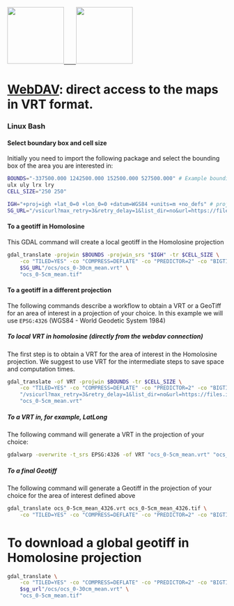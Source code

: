 <a href="https://www.isric.org" rel="isric.org"> <img src="https://www.isric.org/themes/custom/basic/logo.svg"  height="130"> &nbsp;&nbsp;&nbsp;&nbsp;&nbsp;
<a href="https://soilgrids.org" rel="soilgrids.org"> <img src="https://www.isric.org/sites/default/files/styles/gallery_big_image_900x700/public/SoilGrids_banner_web.png"  height="130">

# [WebDAV](https://files.isric.org/soilgrids/data/recent/): direct access to the maps in VRT format.

### Linux Bash
#### Select boundary box and cell size

Initially you need to import the following package and select the bounding box of the area you are interested in:

```bash
BOUNDS="-337500.000 1242500.000 152500.000 527500.000" # Example bounding box (homolosine) for Ghana
ulx uly lrx lry
CELL_SIZE="250 250"

IGH="+proj=igh +lat_0=0 +lon_0=0 +datum=WGS84 +units=m +no_defs" # proj string for Homolosine projection
SG_URL="/vsicurl?max_retry=3&retry_delay=1&list_dir=no&url=https://files.isric.org/soilgrids/latest/data"

```

#### To a geotiff in Homolosine
This GDAL command will create a local geotiff in the Homolosine projection

``` bash
gdal_translate -projwin $BOUNDS -projwin_srs "$IGH" -tr $CELL_SIZE \
    -co "TILED=YES" -co "COMPRESS=DEFLATE" -co "PREDICTOR=2" -co "BIGTIFF=YES" \
    $SG_URL"/ocs/ocs_0-30cm_mean.vrt" \
    "ocs_0-5cm_mean.tif"
```

#### To a geotiff in a different projection
The following commands describe a workflow to obtain a VRT or a GeoTiff for an area of interest in a projection of your choice. In this example we will use `EPSG:4326` (WGS84 - World Geodetic System 1984)

##### To local VRT in homolosine (directly from the webdav connection)
The first step is to obtain a VRT for the area of interest in the Homolosine projection. We suggest to use VRT for the intermediate steps to save space and computation times.

``` bash
gdal_translate -of VRT -projwin $BOUNDS -tr $CELL_SIZE \
    -co "TILED=YES" -co "COMPRESS=DEFLATE" -co "PREDICTOR=2" -co "BIGTIFF=YES" \
    "/vsicurl?max_retry=3&retry_delay=1&list_dir=no&url=https://files.isric.org/soilgrids/latest/data/ocs_0-30cm_mean.vrt" \
    "ocs_0-5cm_mean.vrt"

```

##### To a VRT in, for example, LatLong
The following command will generate a VRT in the projection of your choice:

```bash
gdalwarp -overwrite -t_srs EPSG:4326 -of VRT "ocs_0-5cm_mean.vrt" "ocs_0-5cm_mean_4326.vrt"
```

##### To a final Geotiff
The following command will generate a Geotiff in the projection of your choice for the area of interest defined above

```bash
gdal_translate ocs_0-5cm_mean_4326.vrt ocs_0-5cm_mean_4326.tif \
    -co "TILED=YES" -co "COMPRESS=DEFLATE" -co "PREDICTOR=2" -co "BIGTIFF=YES"
```

# To download a global geotiff in Homolosine projection
```bash
gdal_translate \
    -co "TILED=YES" -co "COMPRESS=DEFLATE" -co "PREDICTOR=2" -co "BIGTIFF=YES" \
    $sg_url"/ocs/ocs_0-30cm_mean.vrt" \
    "ocs_0-5cm_mean.tif"

```
